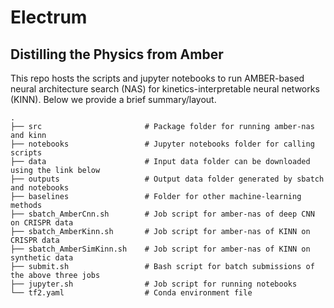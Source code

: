 # Electrum
## Distilling the Physics from Amber

This repo hosts the scripts and jupyter notebooks to run AMBER-based neural architecture search (NAS)  for kinetics-interpretable neural networks
(KINN). Below we provide a brief summary/layout.

```
.
├── src                       # Package folder for running amber-nas and kinn
├── notebooks                 # Jupyter notebooks folder for calling scripts
├── data                      # Input data folder can be downloaded using the link below
├── outputs                   # Output data folder generated by sbatch and notebooks
├── baselines                 # Folder for other machine-learning methods
├── sbatch_AmberCnn.sh        # Job script for amber-nas of deep CNN on CRISPR data
├── sbatch_AmberKinn.sh       # Job script for amber-nas of KINN on CRISPR data
├── sbatch_AmberSimKinn.sh    # Job script for amber-nas of KINN on synthetic data
├── submit.sh                 # Bash script for batch submissions of the above three jobs
├── jupyter.sh                # Job script for running notebooks
└── tf2.yaml                  # Conda environment file
```



